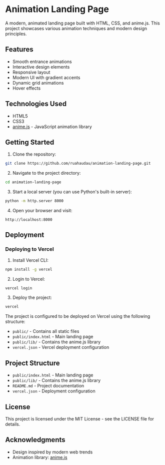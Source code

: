 # Animation Landing Page

A modern, animated landing page built with HTML, CSS, and anime.js. This project showcases various animation techniques and modern design principles.

## Features

- Smooth entrance animations
- Interactive design elements
- Responsive layout
- Modern UI with gradient accents
- Dynamic grid animations
- Hover effects

## Technologies Used

- HTML5
- CSS3
- [anime.js](https://animejs.com/) - JavaScript animation library

## Getting Started

1. Clone the repository:
```bash
git clone https://github.com/ruahaudau/animation-landing-page.git
```

2. Navigate to the project directory:
```bash
cd animation-landing-page
```

3. Start a local server (you can use Python's built-in server):
```bash
python -m http.server 8000
```

4. Open your browser and visit:
```
http://localhost:8000
```

## Deployment

### Deploying to Vercel

1. Install Vercel CLI:
```bash
npm install -g vercel
```

2. Login to Vercel:
```bash
vercel login
```

3. Deploy the project:
```bash
vercel
```

The project is configured to be deployed on Vercel using the following structure:
- `public/` - Contains all static files
- `public/index.html` - Main landing page
- `public/lib/` - Contains the anime.js library
- `vercel.json` - Vercel deployment configuration

## Project Structure

- `public/index.html` - Main landing page
- `public/lib/` - Contains the anime.js library
- `README.md` - Project documentation
- `vercel.json` - Deployment configuration

## License

This project is licensed under the MIT License - see the LICENSE file for details.

## Acknowledgments

- Design inspired by modern web trends
- Animation library: [anime.js](https://animejs.com/)

